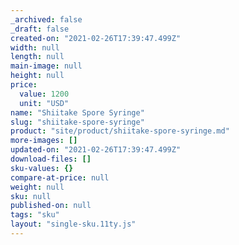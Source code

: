 ```yaml
---
_archived: false
_draft: false
created-on: "2021-02-26T17:39:47.499Z"
width: null
length: null
main-image: null
height: null
price:
  value: 1200
  unit: "USD"
name: "Shiitake Spore Syringe"
slug: "shiitake-spore-syringe"
product: "site/product/shiitake-spore-syringe.md"
more-images: []
updated-on: "2021-02-26T17:39:47.499Z"
download-files: []
sku-values: {}
compare-at-price: null
weight: null
sku: null
published-on: null
tags: "sku"
layout: "single-sku.11ty.js"
---
```



